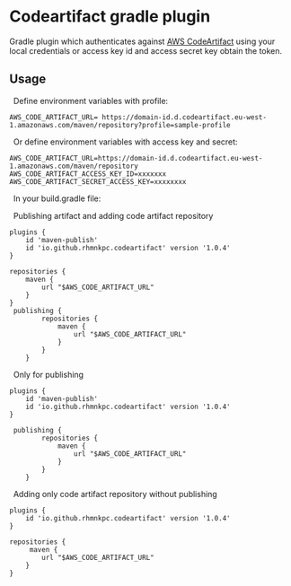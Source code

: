 # Codeartifact gradle plugin

Gradle plugin which authenticates against [AWS CodeArtifact](https://aws.amazon.com/es/codeartifact/) using your local credentials or access key id and access secret key obtain
the token.
## Usage
`
`Define environment variables with profile:

```
AWS_CODE_ARTIFACT_URL= https://domain-id.d.codeartifact.eu-west-1.amazonaws.com/maven/repository?profile=sample-profile
```

`
`Or define environment variables with access key and secret:

```
AWS_CODE_ARTIFACT_URL=https://domain-id.d.codeartifact.eu-west-1.amazonaws.com/maven/repository
AWS_CODE_ARTIFACT_ACCESS_KEY_ID=xxxxxxx
AWS_CODE_ARTIFACT_SECRET_ACCESS_KEY=xxxxxxxx

```

`
`In your build.gradle file:

`
`Publishing artifact and adding code artifact repository
```
plugins {
    id 'maven-publish'
    id 'io.github.rhmnkpc.codeartifact' version '1.0.4'
}

repositories {
    maven {
        url "$AWS_CODE_ARTIFACT_URL"
    }
}
 publishing {
        repositories {
            maven {
                url "$AWS_CODE_ARTIFACT_URL"
            }
        }
    }

```

`
`Only for publishing
```
plugins {
    id 'maven-publish'
    id 'io.github.rhmnkpc.codeartifact' version '1.0.4'
}

 publishing {
        repositories {
            maven {
                url "$AWS_CODE_ARTIFACT_URL"
            }
        }
    }
```

`
`Adding only code artifact repository without publishing
```
plugins {
    id 'io.github.rhmnkpc.codeartifact' version '1.0.4'
}

repositories {
     maven {
        url "$AWS_CODE_ARTIFACT_URL"
    }
}


```